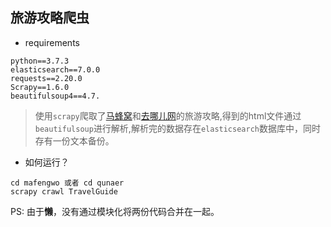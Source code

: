 ## 旅游攻略爬虫

- requirements
```
python==3.7.3
elasticsearch==7.0.0
requests==2.20.0
Scrapy==1.6.0
beautifulsoup4==4.7.
```

> 使用`scrapy`爬取了[马蜂窝](http://www.mafengwo.cn)和[去哪儿网](https://travel.qunar.com)的旅游攻略,得到的html文件通过`beautifulsoup`进行解析,解析完的数据存在`elasticsearch`数据库中，同时存有一份文本备份。

- 如何运行？
```
cd mafengwo 或者 cd qunaer
scrapy crawl TravelGuide
```

PS: 由于**懒**，没有通过模块化将两份代码合并在一起。
